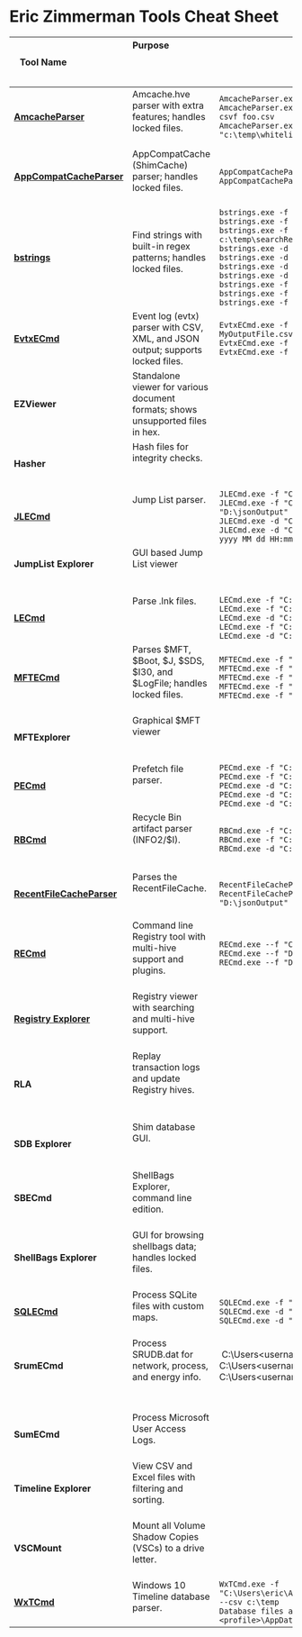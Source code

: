 # Eric Zimmerman Tools Cheat Sheet

| Tool Name                     | Purpose                                                                                   | Example Commands                              |
|-------------------------------|-------------------------------------------------------------------------------------------|-----------------------------------------------|
| **[AmcacheParser](https://github.com/EricZimmerman/AmcacheParser)** | Amcache.hve parser with extra features; handles locked files.                           | `AmcacheParser.exe -f "C:\Temp\amcache\AmcacheWin10.hve" --csv C:\temp` <br> `AmcacheParser.exe -f "C:\Temp\amcache\AmcacheWin10.hve" -i on --csv C:\temp --csvf foo.csv` <br> `AmcacheParser.exe -f "C:\Temp\amcache\AmcacheWin10.hve" -w "c:\temp\whitelist.txt" --csv C:\temp` |
| **[AppCompatCacheParser](https://github.com/EricZimmerman/AppCompatCacheParser)** | AppCompatCache (ShimCache) parser; handles locked files.                                | `AppCompatCacheParser.exe --csv c:\temp -t -c 2` <br> `AppCompatCacheParser.exe --csv c:\temp --csvf results.csv` |
| **[bstrings](https://github.com/EricZimmerman/bstrings)**                  | Find strings with built-in regex patterns; handles locked files.                        | `bstrings.exe -f "C:\Temp\UsrClass 1.dat" --ls URL` <br> `bstrings.exe -f "C:\Temp\someFile.txt" --lr guid` <br> `bstrings.exe -f "C:\Temp\aBigFile.bin" --fs c:\temp\searchStrings.txt --fr c:\temp\searchRegex.txt -s` <br> `bstrings.exe -d "C:\Temp" --mask "*.dll"` <br> `bstrings.exe -d "C:\Temp" --ar "[\x20-\x37]"` <br> `bstrings.exe -d "C:\Temp" --cp 10007` <br> `bstrings.exe -d "C:\Temp" --ls test` <br> `bstrings.exe -f "C:\Temp\someOtherFile.txt" --lr cc --sa` <br> `bstrings.exe -f "C:\Temp\someOtherFile.txt" --lr cc --sa -m 15 -x 22` <br> `bstrings.exe -f "C:\Temp\UsrClass 1.dat" --ls mui --sl` |
| **[EvtxECmd](https://github.com/EricZimmerman/EvtxECmd)**                  | Event log (evtx) parser with CSV, XML, and JSON output; supports locked files.         | `EvtxECmd.exe -f "C:\Temp\Application.evtx" --csv "c:\temp\out" --csvf MyOutputFile.csv` <br> `EvtxECmd.exe -f "C:\Temp\Application.evtx" --csv "c:\temp\out"` <br> `EvtxECmd.exe -f "C:\Temp\Application.evtx" --json "c:\temp\jsonout"` |
| **EZViewer**                  | Standalone viewer for various document formats; shows unsupported files in hex.         |                                               |
| **Hasher**                    | Hash files for integrity checks.                                                         |                                               |
| **[JLECmd](https://github.com/EricZimmerman/JLECmd)**                    | Jump List parser.                                                                        | `JLECmd.exe -f "C:\Temp\f01b4d95cf55d32a.customDestinations-ms" --mp` <br> `JLECmd.exe -f "C:\Temp\f01b4d95cf55d32a.automaticDestinations-ms" --json "D:\jsonOutput" --jsonpretty` <br> `JLECmd.exe -d "C:\CustomDestinations" --csv "c:\temp" --html "c:\temp" -q` <br> `JLECmd.exe -d "C:\Users\e\AppData\Roaming\Microsoft\Windows\Recent" --dt "ddd yyyy MM dd HH:mm:ss.fff"` |
| **JumpList Explorer**                    | GUI based Jump List viewer                                                                       |  |
| **[LECmd](https://github.com/EricZimmerman/LECmd)**                     | Parse .lnk files.                                                                        | `LECmd.exe -f "C:\Temp\foobar.lnk"` <br> `LECmd.exe -f "C:\Temp\somelink.lnk" --json "D:\jsonOutput" --pretty` <br> `LECmd.exe -d "C:\Temp" --csv "c:\temp" --html c:\temp --xml c:\temp\xml -q` <br> `LECmd.exe -f "C:\Temp\some other link.lnk" --nid --neb` <br> `LECmd.exe -d "C:\Temp" --all` |
| **[MFTECmd](https://github.com/EricZimmerman/MFTECmd)**                   | Parses $MFT, $Boot, $J, $SDS, $I30, and $LogFile; handles locked files.                 | `MFTECmd.exe -f "C:\Temp\SomeMFT" --csv "c:\temp\out" --csvf MyOutputFile.csv` <br> `MFTECmd.exe -f "C:\Temp\SomeMFT" --csv "c:\temp\out"` <br> `MFTECmd.exe -f "C:\Temp\SomeMFT" --json "c:\temp\jsonout"` <br> `MFTECmd.exe -f "C:\Temp\SomeMFT" --body "c:\temp\bout" --bdl c` <br> `MFTECmd.exe -f "C:\Temp\SomeMFT" --de 5-5` |
| **MFTExplorer**                    | Graphical $MFT viewer                                                                    |  |
| **[PECmd](https://github.com/EricZimmerman/PECmd)**                     | Prefetch file parser.                                                                    | `PECmd.exe -f "C:\Temp\CALC.EXE-3FBEF7FD.pf"` <br> `PECmd.exe -f "C:\Temp\CALC.EXE-3FBEF7FD.pf" --json "D:\jsonOutput" --jsonpretty` <br> `PECmd.exe -d "C:\Temp" -k "system32, fonts"` <br> `PECmd.exe -d "C:\Temp" --csv "c:\temp" --csvf foo.csv --json c:\temp\json` <br> `PECmd.exe -d "C:\Windows\Prefetch"` |
| **[RBCmd](https://github.com/EricZimmerman/RBCmd)**                     | Recycle Bin artifact parser (INFO2/$I).                                                 | `RBCmd.exe -f "C:\Temp\INFO2"` <br> `RBCmd.exe -f "C:\Temp\$I3VPA17" --csv "D:\csvOutput"` <br> `RBCmd.exe -d "C:\Temp" --csv "c:\temp"` |
| **[RecentFileCacheParser](https://github.com/EricZimmerman/RecentFileCacheParser)** | Parses the RecentFileCache.                                                              | `RecentFileCacheParser.exe -f "C:\Temp\RecentFileCache.bcf" --csv "c:\temp"` <br> `RecentFileCacheParser.exe -f "C:\Temp\RecentFileCache.bcf" --json "D:\jsonOutput" --jsonpretty` |
| **[RECmd](https://github.com/EricZimmerman/RECmd)**                     | Command line Registry tool with multi-hive support and plugins.                          | `RECmd.exe --f "C:\Temp\UsrClass 1.dat" --sk URL --recover false --nl` <br> `RECmd.exe --f "D:\temp\UsrClass 1.dat" --StartDate "11/13/2014 15:35:01"` <br> `RECmd.exe --f "D:\temp\UsrClass 1.dat" --RegEx --sv "(App\|Display)Name"` |
| **[Registry Explorer](https://github.com/EricZimmerman/RegistryExplorer)** | Registry viewer with searching and multi-hive support.                                   |                                               |
| **RLA**                       | Replay transaction logs and update Registry hives.                                       |                                               |
| **SDB Explorer**              | Shim database GUI.                                                                        |                                               |
| **SBECmd**                    | ShellBags Explorer, command line edition.                                               |                                               |
| **ShellBags Explorer**        | GUI for browsing shellbags data; handles locked files.                                   |                                               |
| **[SQLECmd](https://github.com/EricZimmerman/SQLECmd)**                   | Process SQLite files with custom maps.                                                  | `SQLECmd.exe -f "C:\Temp\someFile.db" --csv "c:\temp\out"` <br> `SQLECmd.exe -d "C:\Temp\" --csv "c:\temp\out"` <br> `SQLECmd.exe -d "C:\Temp\" --hunt --csv "c:\temp\out"` |
| **SrumECmd**                  | Process SRUDB.dat for network, process, and energy info.                                 | C:\Users\<username>\Desktop\Tools\Forensic\SrumECmd.exe -f C:\Users\<username>\Documents\<path>\SRUDB.dat --csv C:\Users\<username>\Documents\<path>
                                              |
| **SumECmd**                   | Process Microsoft User Access Logs.                                                      |                                               |
| **Timeline Explorer**         | View CSV and Excel files with filtering and sorting.                                     |                                               |
| **VSCMount**                  | Mount all Volume Shadow Copies (VSCs) to a drive letter.                                 |                                               |
| **[WxTCmd](https://github.com/EricZimmerman/WxTCmd)**                   | Windows 10 Timeline database parser.                                                    | `WxTCmd.exe -f "C:\Users\eric\AppData\Local\ConnectedDevicesPlatform\L.eric\ActivitiesCache.db" --csv c:\temp` <br> `Database files are typically found at 'C:\Users\<profile>\AppData\Local\ConnectedDevicesPlatform\L.<profile>\ActivitiesCache.db'` |
